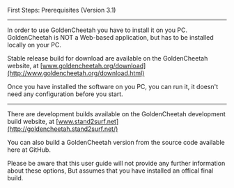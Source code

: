 First Steps: Prerequisites (Version 3.1)
***
In order to use GoldenCheetah you have to install it on you PC. GoldenCheetah is NOT a Web-based application, but has to be installed locally on your PC.

Stable release build for download are available on the GoldenCheetah website, at [www.goldencheetah.org/download](http://www.goldencheetah.org/download.html)

Once you have installed the software on you PC, you can run it, it doesn't need any configuration before you start.

***
There are development builds available on the GoldenCheetah development build website, at [www.stand2surf.net](http://goldencheetah.stand2surf.net/) 

You can also build a GoldenCheetah version from the source code available here at GitHub. 

Please be aware that this user guide will not provide any further information about these options, But assumes that you have installed an offical final build.
